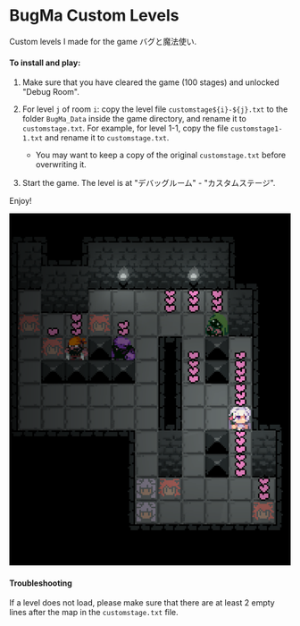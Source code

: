 # BugMa Custom Levels
Custom levels I made for the game バグと魔法使い.

#### To install and play:

1. Make sure that you have cleared the game (100 stages) and unlocked "Debug Room".
2. For level `j` of room `i`: copy the level file `customstage${i}-${j}.txt` to the folder `BugMa_Data` inside the game directory, and rename it to `customstage.txt`. For example, for level 1-1, copy the file `customstage1-1.txt` and rename it to `customstage.txt`.
   - You may want to keep a copy of the original `customstage.txt` before overwriting it.

3. Start the game. The level is at "デバッグルーム" - "カスタムステージ".

Enjoy!

![](demo/level2-1.png)

#### Troubleshooting

If a level does not load, please make sure that there are at least 2 empty lines after the map in the `customstage.txt` file.
